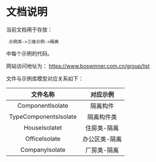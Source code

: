 # 文档说明

当前文档用于存放：

     示例库->三维示例->隔离

中每个示例的代码。

网站访问地址为：
  https://www.boswinner.com.cn/group/list


文件与示例库模型对应关系如下：

|         文件名称          |  对应示例   |
| :-------------------: | :-----: |
|   ComponentIsolate    |  隔离构件   |
| TypeComponentsIsolate |  隔离构件类  |
|     HouseIsolatet     | 住房类-隔离  |
|     OfficeIsolate     | 办公区类-隔离 |
|    CompanyIsolate     | 厂房类-隔离  |

